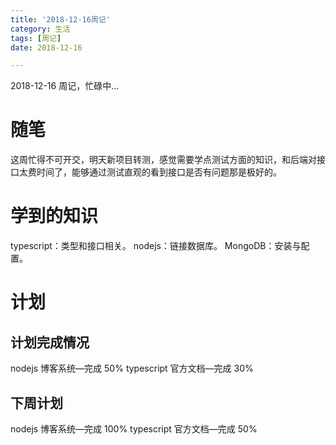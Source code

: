 ```yaml
---
title: '2018-12-16周记'
category: 生活
tags: [周记]
date: 2018-12-16

---
```


2018-12-16 周记，忙碌中...

<!-- more -->

# 随笔

这周忙得不可开交，明天新项目转测，感觉需要学点测试方面的知识，和后端对接口太费时间了，能够通过测试直观的看到接口是否有问题那是极好的。

# 学到的知识

typescript：类型和接口相关。
nodejs：链接数据库。
MongoDB：安装与配置。

# 计划

## 计划完成情况

nodejs 博客系统—完成 50%
typescript 官方文档—完成 30%

## 下周计划

nodejs 博客系统—完成 100%
typescript 官方文档—完成 50%
